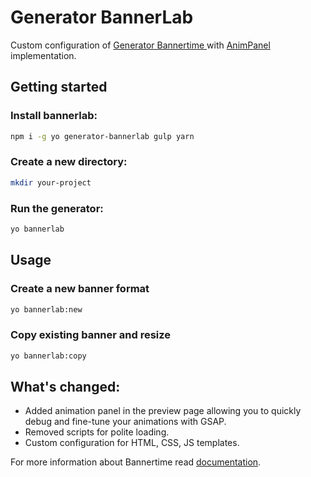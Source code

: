 # Generator BannerLab 

Custom configuration of [Generator Bannertime ](https://github.com/pyramidium/generator-bannertime) with [AnimPanel](https://github.com/onedesign/anim-panel) implementation.

## Getting started

### Install bannerlab:
```bash
npm i -g yo generator-bannerlab gulp yarn
```

### Create a new directory:
```bash
mkdir your-project
```

### Run the generator:
```bash
yo bannerlab
```

## Usage

### Create a new banner format
```bash
yo bannerlab:new
```

### Copy existing banner and resize
```bash
yo bannerlab:copy
```

## What's changed:

* Added animation panel in the preview page allowing you to quickly debug and fine-tune your animations with GSAP.
* Removed scripts for polite loading.
* Custom configuration for HTML, CSS, JS templates.

For more information about Bannertime read [documentation](https://pyramidium.github.io/generator-bannertime/).